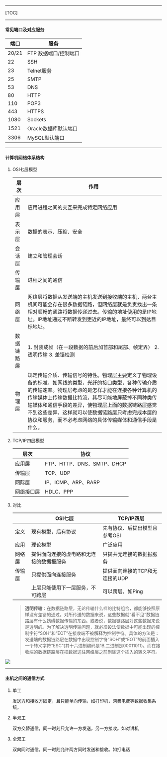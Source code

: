 ------

[TOC]



------



#### 常见端口及对应服务

| 端口  | 服务                  |
| ----- | --------------------- |
| 20/21 | FTP 数据端口/控制端口 |
| 22    | SSH                   |
| 23    | Telnet服务            |
| 25    | SMTP                  |
| 53    | DNS                   |
| 80    | HTTP                  |
| 110   | POP3                  |
| 443   | HTTPS                 |
| 1080  | Sockets               |
| 1521  | Oracle数据库默认端口  |
| 3306  | MySQL默认端口         |



------

#### 计算机网络体系结构

1. OSI七层模型

   | 层次       | 作用                                                         |
   | ---------- | ------------------------------------------------------------ |
   | 应用层     | 应用进程之间的交互来完成特定网络应用                         |
   | 表示层     | 数据的表示、压缩、安全                                       |
   | 会话层     | 建立和管理会话                                               |
   | 传输层     | 进程之间的通信                                               |
   | 网络层     | 网络层将数据从发送端的主机发送到接收端的主机，两台主机间可能会存在很多数据链路，但网络层就是负责找出一条相对顺畅的通路将数据传递过去。传输的地址使用的是IP地址。IP地址通过不断转发到更近的IP地址，最终可以到达目标地址。 |
   | 数据链路层 | 1. 封装成帧（在一段数据的前后加首部和尾部、帧定界）     2.透明传输        3. 差错检测 |
   | 物理层     | 规定传输介质、传输信号的特性。物理层主要定义了物理设备的标准，如网线的类型，光纤的接口类型，各种传输介质的传输速率。物理层考虑的是怎样才能在连接各种计算机的传输媒体上传输数据比特流，其尽可能地屏蔽掉不同种类传输媒体和通信手段的差异，使物理层上面的数据链路层感觉不到这些差异，这样就可以使数据链路层只考虑完成本层的协议和服务，而不必考虑网络的具体传输媒体和通信手段是什么。 |

2. TCP/IP四层模型

   | 层次       | 协议                       |
   | ---------- | -------------------------- |
   | 应用层     | FTP、HTTP、DNS、SMTP、DHCP |
   | 传输层     | TCP、UDP                   |
   | 网际层     | IP、ICMP、ARP、RARP        |
   | 网络接口层 | HDLC、PPP                  |

3. 对比

   |        | OSI七层                                  | TCP/IP四层                     |
   | ------ | ---------------------------------------- | ------------------------------ |
   | 定义   | 现有模型，后有协议                       | 先有协议、后提出模型且参考OSI  |
   | 应用   | 理论模型                                 | 广泛应用                       |
   | 网络层 | 提供面向连接的虚电路和无连接的数据报服务 | 只提共无连接的数据报服务       |
   | 传输层 | 只提供面向连接服务                       | 提供面向连接的TCP和无连接的UDP |
   |        | 上层只能使用下一层服务，不可跨层         | 可以跨层，如Ping               |

   > **透明传输**：在数据链路层，无论传输什么样的比特组合，都能够按照原样没有差错的通过。对所传送的数据来说，这些数据就“看不见”数据链路层有什么妨碍数据传输的东西。或者说，数据链路层对这些数据来说是透明的。为了解决透明传输问题，就必须设法使数据中可能出现的控制字符“SOH”和“EOT”在接收端不被解释为控制字符。具体的方法是：发送端的数据链路层在数据中出现控制字符“SOH”或“EOT”的前面插入一个转义字符“ESC”(其十六进制编码是1B,二进制是00011011)。而在接收端的数据链路层在把数据送往网络层之前删除这个插入的转义字符。

![](D:\file\Typora\协议.png)



------

#### 主机之间的通信方式

1. 单工

   发送方和接收方固定，且只能单向传输，如打印机，网费电费等数据收集系统。

2. 半双工

   双方交替通信，同一时刻只允许一方发送，另一方接收。如对讲机

3. 全双工

   双向同时通信，同一时刻允许两方同时发送和接收。如打电话

































